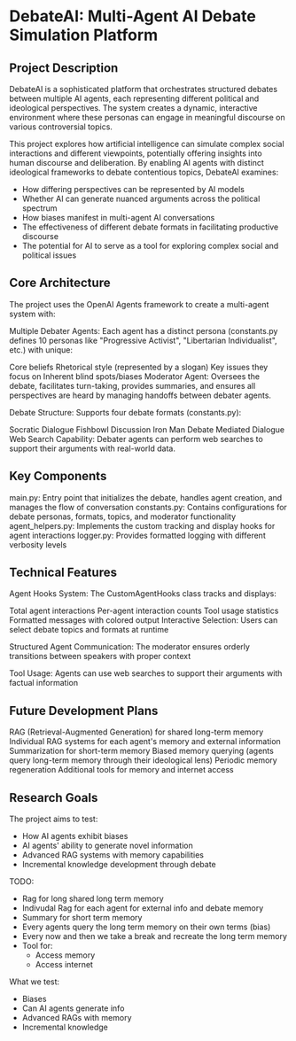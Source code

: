 # DebateAI: Multi-Agent AI Debate Simulation Platform

## Project Description

DebateAI is a sophisticated platform that orchestrates structured debates between multiple AI agents, each representing different political and ideological perspectives. The system creates a dynamic, interactive environment where these personas can engage in meaningful discourse on various controversial topics.

This project explores how artificial intelligence can simulate complex social interactions and different viewpoints, potentially offering insights into human discourse and deliberation. By enabling AI agents with distinct ideological frameworks to debate contentious topics, DebateAI examines:

- How differing perspectives can be represented by AI models
- Whether AI can generate nuanced arguments across the political spectrum
- How biases manifest in multi-agent AI conversations
- The effectiveness of different debate formats in facilitating productive discourse
- The potential for AI to serve as a tool for exploring complex social and political issues

## Core Architecture
The project uses the OpenAI Agents framework to create a multi-agent system with:

Multiple Debater Agents: Each agent has a distinct persona (constants.py defines 10 personas like "Progressive Activist", "Libertarian Individualist", etc.) with unique:

Core beliefs
Rhetorical style (represented by a slogan)
Key issues they focus on
Inherent blind spots/biases
Moderator Agent: Oversees the debate, facilitates turn-taking, provides summaries, and ensures all perspectives are heard by managing handoffs between debater agents.

Debate Structure: Supports four debate formats (constants.py):

Socratic Dialogue
Fishbowl Discussion
Iron Man Debate
Mediated Dialogue
Web Search Capability: Debater agents can perform web searches to support their arguments with real-world data.

## Key Components
main.py: Entry point that initializes the debate, handles agent creation, and manages the flow of conversation
constants.py: Contains configurations for debate personas, formats, topics, and moderator functionality
agent_helpers.py: Implements the custom tracking and display hooks for agent interactions
logger.py: Provides formatted logging with different verbosity levels

## Technical Features
Agent Hooks System: The CustomAgentHooks class tracks and displays:

Total agent interactions
Per-agent interaction counts
Tool usage statistics
Formatted messages with colored output
Interactive Selection: Users can select debate topics and formats at runtime

Structured Agent Communication: The moderator ensures orderly transitions between speakers with proper context

Tool Usage: Agents can use web searches to support their arguments with factual information

## Future Development Plans

RAG (Retrieval-Augmented Generation) for shared long-term memory
Individual RAG systems for each agent's memory and external information
Summarization for short-term memory
Biased memory querying (agents query long-term memory through their ideological lens)
Periodic memory regeneration
Additional tools for memory and internet access

## Research Goals

The project aims to test:

- How AI agents exhibit biases
- AI agents' ability to generate novel information
- Advanced RAG systems with memory capabilities
- Incremental knowledge development through debate

TODO:

- Rag for long shared long term memory
- Indivudal Rag for each agent for external info and debate memory
- Summary for short term memory
- Every agents query the long term memory on their own terms (bias)
- Every now and then we take a break and recreate the long term memory
- Tool for:
  - Access memory
  - Access internet

What we test:
- Biases
- Can AI agents generate info
- Advanced RAGs with memory
- Incremental knowledge
